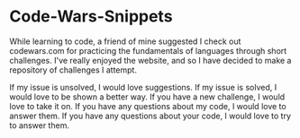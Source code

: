 # Code-Wars-Snippets
While learning to code, a friend of mine suggested I check out codewars.com for practicing the fundamentals of languages through short challenges. I've really enjoyed the website, and so I have decided to make a repository of challenges I attempt.

If my issue is unsolved, I would love suggestions.
If my issue is solved, I would love to be shown a better way.
If you have a new challenge, I would love to take it on.
If you have any questions about my code, I would love to answer them.
If you have any questions about your code, I would love to try to answer them.
